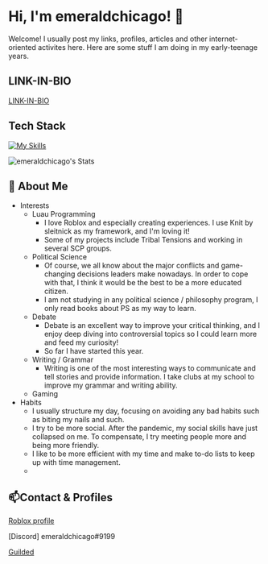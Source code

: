 # Hi, I'm emeraldchicago! 👋

Welcome! I usually post my links, profiles, articles and other internet-oriented activites here.
Here are some stuff I am doing in my early-teenage years.

## LINK-IN-BIO
[LINK-IN-BIO](https://linktr.ee/emeraldchicago)

## Tech Stack
[![My Skills](https://skillicons.dev/icons?i=lua,robloxstudio,vscode)](https://skillicons.dev)

![emeraldchicago's Stats](https://github-readme-stats.vercel.app/api?username=emeraldchicago&theme=vue-dark&show_icons=true&hide_border=true&count_private=true)

## 🚀 About Me
- Interests
  - Luau Programming
    - I love Roblox and especially creating experiences. I use Knit by sleitnick as my framework, and I'm loving it!
    - Some of my projects include Tribal Tensions and working in several SCP groups.
  - Political Science
    - Of course, we all know about the major conflicts and game-changing decisions leaders make nowadays. In order to cope with that, I think it would be the best to be a more educated citizen.
    - I am not studying in any political science / philosophy program, I only read books about PS as my way to learn.
  - Debate
    - Debate is an excellent way to improve your critical thinking, and I enjoy deep diving into controversial topics so I could learn more and feed my curiosity!
    - So far I have started this year.
  - Writing / Grammar
    - Writing is one of the most interesting ways to communicate and tell stories and provide information. I take clubs at my school to improve my grammar and writing ability.
  - Gaming
- Habits
  - I usually structure my day, focusing on avoiding any bad habits such as biting my nails and such.
  - I try to be more social. After the pandemic, my social skills have just collapsed on me. To compensate, I try meeting people more and being more friendly.
  - I like to be more efficient with my time and make to-do lists to keep up with time management.
  - 
## 📫Contact & Profiles

  [Roblox profile](https://www.roblox.com/users/294265944/profile)
  
  [Discord] emeraldchicago#9199

  [Guilded](https://www.guilded.gg/u/TheNextYosef)

<!--

Here are some ideas to get you started:

- 🔭 I’m currently working on ...
- 🌱 I’m currently learning ...
- 👯 I’m looking to collaborate on ...
- 🤔 I’m looking for help with ...
- 💬 Ask me about ...
- 📫 How to reach me: ...
- 😄 Pronouns: ...
- ⚡ Fun fact: ...
-->
